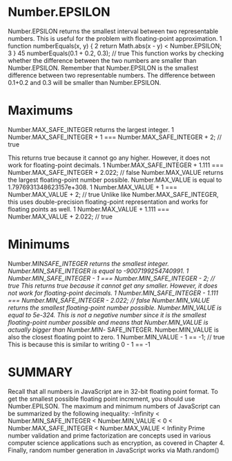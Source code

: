 # Number.EPSILON

Number.EPSILON returns the smallest interval between two representable numbers.
This is useful for the problem with floating-point approximation.
1 function numberEquals(x, y) {
2 return Math.abs(x - y) < Number.EPSILON;
3 } 45 numberEquals(0.1 + 0.2, 0.3); // true
This function works by checking whether the difference between the two numbers
are smaller than Number.EPSILON. Remember that Number.EPSILON is the smallest
difference between two representable numbers. The difference between 0.1+0.2 and 0.3
will be smaller than Number.EPSILON.

# Maximums

Number.MAX_SAFE_INTEGER returns the largest integer.
1 Number.MAX_SAFE_INTEGER + 1 === Number.MAX_SAFE_INTEGER + 2; // true

This returns true because it cannot go any higher. However, it does not work for
floating-point decimals.
1 Number.MAX_SAFE_INTEGER + 1.111 === Number.MAX_SAFE_INTEGER + 2.022;
// false
Number.MAX_VALUE returns the largest floating-point number possible.
Number.MAX_VALUE is equal to 1.7976931348623157e+308.
1 Number.MAX_VALUE + 1 === Number.MAX_VALUE + 2; // true
Unlike like Number.MAX_SAFE_INTEGER, this uses double-precision floating-point
representation and works for floating points as well.
1 Number.MAX_VALUE + 1.111 === Number.MAX_VALUE + 2.022; // true

# Minimums

Number.MIN*SAFE_INTEGER returns the smallest integer.
Number.MIN_SAFE_INTEGER is equal to -9007199254740991.
1 Number.MIN_SAFE_INTEGER - 1 === Number.MIN_SAFE_INTEGER - 2; // true
This returns true because it cannot get any smaller. However, it does not work for
floating-point decimals.
1 Number.MIN_SAFE_INTEGER - 1.111 === Number.MIN_SAFE_INTEGER - 2.022;
// false
Number.MIN_VALUE returns the smallest floating-point number possible.
Number.MIN_VALUE is equal to 5e-324. This is not a negative number since it is the
smallest floating-point number possible and means that Number.MIN_VALUE is actually
bigger than Number.MIN*- SAFE_INTEGER.
Number.MIN_VALUE is also the closest floating point to zero.
1 Number.MIN_VALUE - 1 == -1; // true
This is because this is similar to writing 0 - 1 == -1

# SUMMARY

Recall that all numbers in JavaScript are in 32-bit floating point format. To get the
smallest possible floating point increment, you should use Number.EPILSON. The
maximum and minimum numbers of JavaScript can be summarized by the following
inequality:
-Infinity < Number.MIN_SAFE_INTEGER < Number.MIN_VALUE < 0
< Number.MAX_SAFE_INTEGER < Number.MAX_VALUE < Infinity
Prime number validation and prime factorization are concepts used in various
computer science applications such as encryption, as covered in Chapter 4. Finally,
random number generation in JavaScript works via Math.random()
